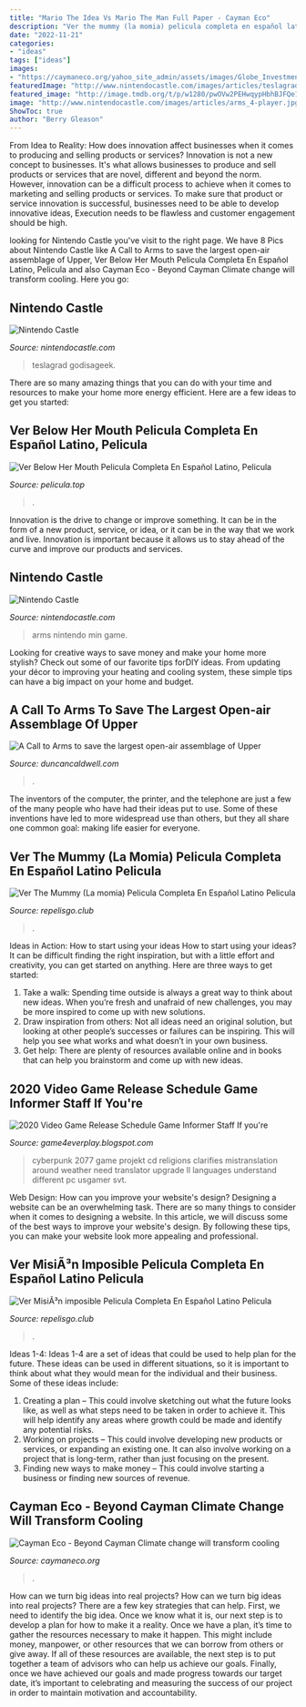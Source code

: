 ```yaml
---
title: "Mario The Idea Vs Mario The Man Full Paper - Cayman Eco"
description: "Ver the mummy (la momia) pelicula completa en español latino pelicula"
date: "2022-11-21"
categories:
- "ideas"
tags: ["ideas"]
images:
- "https://caymaneco.org/yahoo_site_admin/assets/images/Globe_Investment_Week.128142805_std.jpg"
featuredImage: "http://www.nintendocastle.com/images/articles/teslagrad_screen01.jpg"
featured_image: "http://image.tmdb.org/t/p/w1280/pwOVw2PEHwqypHbhBJFQe158Ljb.jpg"
image: "http://www.nintendocastle.com/images/articles/arms_4-player.jpg"
ShowToc: true
author: "Berry Gleason"
---
```



From Idea to Reality: How does innovation affect businesses when it comes to producing and selling products or services?
Innovation is not a new concept to businesses. It's what allows businesses to produce and sell products or services that are novel, different and beyond the norm. However, innovation can be a difficult process to achieve when it comes to marketing and selling products or services. To make sure that product or service innovation is successful, businesses need to be able to develop innovative ideas, Execution needs to be flawless and customer engagement should be high.

	

		
looking for Nintendo Castle you've visit to the right page. We have 8 Pics about Nintendo Castle like A Call to Arms to save the largest open-air assemblage of Upper, Ver Below Her Mouth Pelicula Completa En Español Latino, Pelicula and also Cayman Eco - Beyond Cayman Climate change will transform cooling. Here you go:
		
    
## Nintendo Castle

<img loading=lazy src="http://www.nintendocastle.com/images/articles/teslagrad_screen01.jpg" onerror="this.onerror=null;this.src='https://tse1.mm.bing.net/th?id=OIP.T4UR86-YWwoqf8x70FWfrAHaEK&amp;pid=15.1';" alt="Nintendo Castle">

_Source: nintendocastle.com_

>teslagrad godisageek. 

	

There are so many amazing things that you can do with your time and resources to make your home more energy efficient. Here are a few ideas to get you started:

    
## Ver Below Her Mouth Pelicula Completa En Español Latino, Pelicula

<img loading=lazy src="http://image.tmdb.org/t/p/w1280/gZeJziVigmRqbkEZwKAtSqlLQ6s.jpg" onerror="this.onerror=null;this.src='https://tse3.mm.bing.net/th?id=OIP.PTERNpTxndPjHYog7-L13AHaEK&amp;pid=15.1';" alt="Ver Below Her Mouth Pelicula Completa En Español Latino, Pelicula">

_Source: pelicula.top_

>. 

	

Innovation is the drive to change or improve something. It can be in the form of a new product, service, or idea, or it can be in the way that we work and live. Innovation is important because it allows us to stay ahead of the curve and improve our products and services.

    
## Nintendo Castle

<img loading=lazy src="http://www.nintendocastle.com/images/articles/arms_4-player.jpg" onerror="this.onerror=null;this.src='https://tse2.mm.bing.net/th?id=OIP.FmCIgO88jE-Zl6NJvS7C6QHaEK&amp;pid=15.1';" alt="Nintendo Castle">

_Source: nintendocastle.com_

>arms nintendo min game. 

	

Looking for creative ways to save money and make your home more stylish? Check out some of our favorite tips forDIY ideas. From updating your décor to improving your heating and cooling system, these simple tips can have a big impact on your home and budget.

    
## A Call To Arms To Save The Largest Open-air Assemblage Of Upper

<img loading=lazy src="https://www.duncancaldwell.com/Site/Call_to_Arms_for_Foz_Coa_files/DSCF8785.jpg" onerror="this.onerror=null;this.src='https://tse3.mm.bing.net/th?id=OIP.XDm_ULs7EVviqMesVHTl_AHaJ4&amp;pid=15.1';" alt="A Call to Arms to save the largest open-air assemblage of Upper">

_Source: duncancaldwell.com_

>. 

	

The inventors of the computer, the printer, and the telephone are just a few of the many people who have had their ideas put to use. Some of these inventions have led to more widespread use than others, but they all share one common goal: making life easier for everyone.

    
## Ver The Mummy (La Momia) Pelicula Completa En Español Latino Pelicula

<img loading=lazy src="http://image.tmdb.org/t/p/w1280/pwOVw2PEHwqypHbhBJFQe158Ljb.jpg" onerror="this.onerror=null;this.src='https://tse2.mm.bing.net/th?id=OIP.333mTBHsl0XBBVoIW_Ae2QHaEK&amp;pid=15.1';" alt="Ver The Mummy (La momia) Pelicula Completa En Español Latino Pelicula">

_Source: repelisgo.club_

>. 

	

Ideas in Action: How to start using your ideas
How to start using your ideas? It can be difficult finding the right inspiration, but with a little effort and creativity, you can get started on anything. Here are three ways to get started: 
1. Take a walk: Spending time outside is always a great way to think about new ideas. When you’re fresh and unafraid of new challenges, you may be more inspired to come up with new solutions. 
2. Draw inspiration from others: Not all ideas need an original solution, but looking at other people’s successes or failures can be inspiring. This will help you see what works and what doesn’t in your own business. 
3. Get help: There are plenty of resources available online and in books that can help you brainstorm and come up with new ideas.

    
## 2020 Video Game Release Schedule Game Informer Staff If You&#039;re

<img loading=lazy src="https://s3.amazonaws.com/prod-media.gameinformer.com/2020/01/16/9595bbd2/cyberpunk2077.jpg" onerror="this.onerror=null;this.src='https://tse1.mm.bing.net/th?id=OIP.j9juZmPLztsi6YZg4teuTAHaEK&amp;pid=15.1';" alt="2020 Video Game Release Schedule Game Informer Staff If you&#039;re">

_Source: game4everplay.blogspot.com_

>cyberpunk 2077 game projekt cd religions clarifies mistranslation around weather need translator upgrade ll languages understand different pc usgamer svt. 

	

Web Design: How can you improve your website's design?
Designing a website can be an overwhelming task. There are so many things to consider when it comes to designing a website. In this article, we will discuss some of the best ways to improve your website's design. By following these tips, you can make your website look more appealing and professional.

    
## Ver MisiÃ³n Imposible Pelicula Completa En Español Latino Pelicula

<img loading=lazy src="http://image.tmdb.org/t/p/w1280/3ZfJcWicmh9vLGQ89CrExqpWMll.jpg" onerror="this.onerror=null;this.src='https://tse4.mm.bing.net/th?id=OIP.LwpWCRKpWDP7Kj6Dh1AIcAHaEK&amp;pid=15.1';" alt="Ver MisiÃ³n imposible Pelicula Completa En Español Latino Pelicula">

_Source: repelisgo.club_

>. 

	

Ideas 1-4:
Ideas 1-4 are a set of ideas that could be used to help plan for the future. These ideas can be used in different situations, so it is important to think about what they would mean for the individual and their business. Some of these ideas include:
1. Creating a plan – This could involve sketching out what the future looks like, as well as what steps need to be taken in order to achieve it. This will help identify any areas where growth could be made and identify any potential risks. 
2. Working on projects – This could involve developing new products or services, or expanding an existing one. It can also involve working on a project that is long-term, rather than just focusing on the present. 
3. Finding new ways to make money – This could involve starting a business or finding new sources of revenue.

    
## Cayman Eco - Beyond Cayman Climate Change Will Transform Cooling

<img loading=lazy src="https://caymaneco.org/yahoo_site_admin/assets/images/Globe_Investment_Week.128142805_std.jpg" onerror="this.onerror=null;this.src='https://tse4.mm.bing.net/th?id=OIP.Ki_BZ5fXmkDfUEgi5lO6QwHaEk&amp;pid=15.1';" alt="Cayman Eco - Beyond Cayman Climate change will transform cooling">

_Source: caymaneco.org_

>. 

	

How can we turn big ideas into real projects?
How can we turn big ideas into real projects? There are a few key strategies that can help. First, we need to identify the big idea. Once we know what it is, our next step is to develop a plan for how to make it a reality. Once we have a plan, it’s time to gather the resources necessary to make it happen. This might include money, manpower, or other resources that we can borrow from others or give away. If all of these resources are available, the next step is to put together a team of advisors who can help us achieve our goals. Finally, once we have achieved our goals and made progress towards our target date, it’s important to celebrating and measuring the success of our project in order to maintain motivation and accountability.

